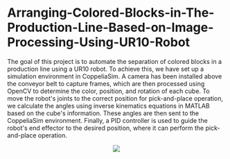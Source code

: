 # Arranging-Colored-Blocks-in-The-Production-Line-Based-on-Image-Processing-Using-UR10-Robot

The goal of this project is to automate the separation of colored blocks in a production line using a UR10 robot. To achieve this, we have set up a simulation environment in CoppeliaSim. A camera has been installed above the conveyor belt to capture frames, which are then processed using OpenCV to determine the color, position, and rotation of each cube.
To move the robot's joints to the correct position for pick-and-place operation, we calculate the angles using inverse kinematics equations in MATLAB based on the cube's information. These angles are then sent to the CoppeliaSim environment. Finally, a PID controller is used to guide the robot's end effector to the desired position, where it can perform the pick-and-place operation.

<p align="center">
  <img src="https://user-images.githubusercontent.com/49754064/223788896-1e75045a-37e8-41ac-a6e9-2231258b2618.gif" />
</p>
